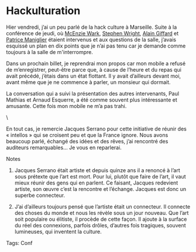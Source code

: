 # Hackulturation

Hier vendredi, j’ai un peu parlé de la hack culture à Marseille. Suite à la conférence de jeudi, où [McEnzie Wark](http://www.ludiccrew.org/wark/), [Stephen Wright](http://www.inha.fr/spip.php?article1450), [Alain Giffard](http://alaingiffard.blogs.com/) et [Patrice Maniglier](http://ciepfc.rhapsodyk.net/article.php3?id_article=51) étaient intervenus et aux questions de la salle, j’avais esquissé un plan en dix points que je n’ai pas tenu car je demande comme toujours à la salle de m'interrompre.<span id="more-628"></span>

Dans un prochain billet, je reprendrai mon propos car mon mobile a refusé de m’enregistrer, peut-être parce que, à cause de l’heure et du repas qui avait précédé, j’étais dans un état flottant. Il y avait d’ailleurs devant moi, avant même que je ne commence à parler, un monsieur qui dormait.

La conversation qui a suivi la présentation des autres intervenants, Paul Mathias et Arnaud Esquerre, a été comme souvent plus intéressante et amusante. Cette fois mon mobile ne m’a pas trahi.

\

En tout cas, je remercie Jacques Serrano pour cette initiative de réunir des « intellos » qui se croisent peu et que la France ignore. Nous avons beaucoup parlé, échangé des idées et des rêves, j’ai rencontré des auditeurs remarquables… Je vous en reparlerai.

Notes

1. Jacques Serrano était artiste et depuis quinze ans il a renoncé à l’art sous prétexte que l’art est mort. Pour lui, plutôt que faire de l’art, il vaut mieux réunir des gens qui en parlent. Ce faisant, Jacques redevient artiste, son œuvre c’est la rencontre et l’échange. Jacques est donc un superbe connecteur.

2. J’ai d’ailleurs toujours pensé que l’artiste était un connecteur. Il connecte des choses du monde et nous les révèle sous un jour nouveau. Que l’art soit populaire ou élitiste, il procède de cette façon. Il ajoute à la surface du réel des connexions, parfois drôles, d’autres fois tragiques, souvent lumineuses, qui inventent la culture.

Tags: Conf